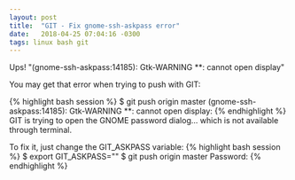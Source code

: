 ```yaml
---
layout: post
title:  "GIT - Fix gnome-ssh-askpass error"
date:   2018-04-25 07:04:16 -0300
tags: linux bash git
---
```


Ups! "(gnome-ssh-askpass:14185): Gtk-WARNING **: cannot open display"

You may get that error when trying to push with GIT:

{% highlight bash session %}
$ git push origin master
(gnome-ssh-askpass:14185): Gtk-WARNING **: cannot open display:
{% endhighlight %}
GIT is trying to open the GNOME password dialog... which is not available through terminal.

To fix it, just change the GIT_ASKPASS variable:
{% highlight bash session %}
$ export GIT_ASKPASS=""
$ git push origin master
Password:
{% endhighlight %}
